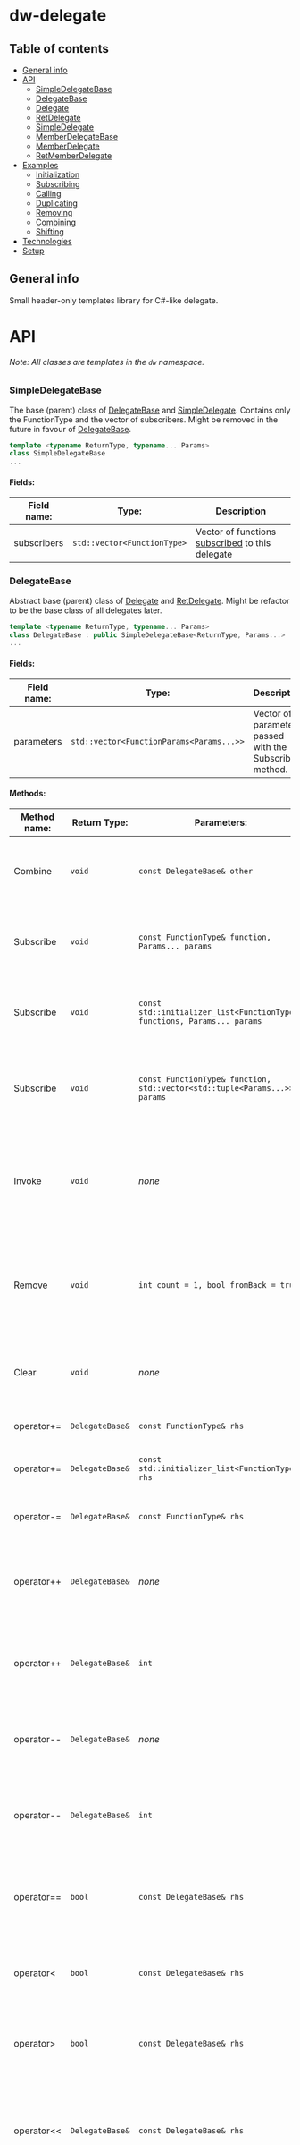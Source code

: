 # dw-delegate
## Table of contents
* [General info](#general-info)
* [API](#api)
  - [SimpleDelegateBase](#simpledelegatebase)
  - [DelegateBase](#delegatebase)
  - [Delegate](#delegate)
  - [RetDelegate](#retdelegate)
  - [SimpleDelegate](#simpledelegate)
  - [MemberDelegateBase](#memberdelegatebase)
  - [MemberDelegate](#memberdelegate)
  - [RetMemberDelegate](#retmemberdelegate)
* [Examples](#examples)
  - [Initialization](#initialization)
  - [Subscribing](#subscribing)
  - [Calling](#calling)
  - [Duplicating](#duplicating)
  - [Removing](#removing)
  - [Combining](#combining)
  - [Shifting](#shifting)
* [Technologies](#technologies)
* [Setup](#setup)

## General info
Small header-only templates library for C#-like delegate.

# API
###### Note: All classes are templates in the `dw` namespace.

### SimpleDelegateBase
The base (parent) class of [DelegateBase](#delegatebase) and [SimpleDelegate](#simpledelegate). Contains only the FunctionType and the vector of subscribers. Might be removed in the future in favour of [DelegateBase](#delegatebase).

```cpp
template <typename ReturnType, typename... Params>
class SimpleDelegateBase
...
```
#### Fields:
Field name:  | Type:                                               | Description
-------------|-----------------------------------------------------|------------
subscribers  | `std::vector<FunctionType>`                         | Vector of functions [subscribed](#subscribing) to this delegate

### DelegateBase
Abstract base (parent) class of [Delegate](#delegate) and [RetDelegate](#retdelegate). Might be refactor to be the base class of all delegates later.

```cpp
template <typename ReturnType, typename... Params>
class DelegateBase : public SimpleDelegateBase<ReturnType, Params...>
...
```

#### Fields:
Field name:  | Type:                                               | Description
-------------|-----------------------------------------------------|------------
parameters   | `std::vector<FunctionParams<Params...>>`            | Vector of parameters passed with the Subscribe() method.

#### Methods:
Method name: | Return Type:   | Parameters:                                                              | Description
-------------|----------------|--------------------------------------------------------------------------|------------
Combine      | `void`         | `const DelegateBase& other`                                              | [Subscribes](#subscribing) all functions (subscribers) from other delegate to this delegate
Subscribe    | `void`         | `const FunctionType& function, Params... params`                         | [Subscribes](#subscribing) single function and saves single parameters pack.
Subscribe    | `void`         | `const std::initializer_list<FunctionType>& functions, Params... params` | [Subscribes](#subscribing) multiple functions and saves single parameters pack.
Subscribe    | `void`         | `const FunctionType& function, std::vector<std::tuple<Params...>> params`| [Subscribes](#subscribing) single function and saves multiple parameters packs.
Invoke       | `void`         | *none*                                                                   | [Call](#calling) all subscribed functions of this delegate that have parameters saved on Subscribe() method.
Remove       | `void`         | `int count = 1, bool fromBack = true`                                    | [Remove](#removing) *count* functions from the back (fromBack == true) or front (fromBack == false).
Clear        | `void`         | *none*                                                                   | [Removes](#removing) all subscribed functions and parameters from this delegate.
operator+=   | `DelegateBase&`| `const FunctionType& rhs`                                                | [Subscribes](#subscribe) function to this delegate.
operator+=   | `DelegateBase&`| `const std::initializer_list<FunctionType>& rhs`                         | [Subscribes](#subscribe) multiple functions to this delegate.
operator-=   | `DelegateBase&`| `const FunctionType& rhs`                                                | [Unsubscribes](#removing) choosen function from this delegate.
operator++   | `DelegateBase&`| *none*                                                                   | Prefix version for [duplicating](#duplicating) delegate's *first* subscribed function.
operator++   | `DelegateBase&`| `int`                                                                    | Postfix version for [duplicating](#duplicating) delegate's *last* subscribed function.
operator--   | `DelegateBase&`| *none*                                                                   | Prefix version for [removing](#removing) delegate's *first* subscribed function.
operator--   | `DelegateBase&`| `int`                                                                    | Postfix version for [removing](#removing) delegate's *last* subscribed function.
operator==   | `bool`         | `const DelegateBase& rhs`                                                | Compares subscribers of other delegate to subscribers of this delegate.
operator<    | `bool`         | `const DelegateBase& rhs`                                                | Compares the size of subscribers vector of both delegates.
operator>    | `bool`         | `const DelegateBase& rhs`                                                | Compares the size of subscribers vector of both delegates.
operator<<   | `DelegateBase&`| `const DelegateBase& rhs`                                                | [Transfer](#shifting) all subscribers of other delegate to this delegate. Will clear subscribers from other delegate.
operator>>   | `DelegateBase&`| `const DelegateBase& rhs`                                                | [Transfer](#shifting) all subscribers of this delegate to other delegate. Will clear subscribers from this delegate.
  
### Delegate
Main delegate class.

```cpp
template <typename... Params>
class Delegate : public DelegateBase<void, Params...>
...
```
#### Methods:
Method name: | Return Type: | Parameters:                                                            | Description
-------------|--------------|------------------------------------------------------------------------|------------
operator()   | `void`       | `Params... params`                                                     | [Invokes](#calling) all subscribed functions with the specified `params`.

### RetDelegate
Same as [Delegate](#delegate), but can have a custom *ReturnType* specified as template parameter.
```cpp
template <typename ReturnType, typename... Params>
class RetDelegate : public DelegateBase<ReturnType, Params...>
...
```
#### Methods:
Method name: | Return Type: | Parameters:                                                            | Description
-------------|--------------|------------------------------------------------------------------------|------------
Invoke       | `ReturnType` | *none*                                                                 | [Invokes](#calling) all functions of this delegate that were subscribed with `Subscribe()` method.
operator()   | `ReturnType` | `Params... params`                                                     | [Invokes](#calling) all subscribed functions with the specified `params`. Returns the sum of all invoked functions results.

### SimpleDelegate
Type of delegate that don't have ability to save parameters through Subscribe() method. Is more memory efficient than [Delegate](#delegate) or [RetDelegate](#retdelegate).
```cpp
template <typename... Params>
class SimpleDelegate : public SimpleDelegateBase<void, Params...>
...
```
#### Methods:
Method name: | Return Type:      | Parameters:                                                            | Description
-------------|-------------------|------------------------------------------------------------------------|------------
operator()   | `void`            | `Params... params`                                                     | [Invokes](#calling) all subscribed functions with the specified `params`. 
operator+=   | `SimpleDelegate&` | `const FunctionType& rhs`                                              | [Subscribes](#subscribing) function to this delegate.
operator-=   | `SimpleDelegate&` | `const FunctionType& rhs`                                              | [Unsubscribes](#removing) choosen function from this delegate.

### MemberDelegateBase
Base class of Delegate that holds the subscribed member functions.
```cpp
template <typename ReturnType, class ObjType, typename... Params>
class MemberDelegateBase
...
```
#### Fields:
Field name:  | Type:                                               | Description
-------------|-----------------------------------------------------|------------
subscribers  | `std::vector<MemberFunctionType>`                   | Vector of methods subscribed to this delegate
parameters   | `std::vector<MemberFunctionParams<Params...>>`      | Vector of parameters passed with the Subscribe() method. 

#### Methods:
Method name: | Return Type:      | Parameters:                                                            | Description
-------------|-------------------|------------------------------------------------------------------------|------------
Subscribe    | `void`            | `ObjType* obj, const MemberFunctionType& method, Params...`            | [Subscribes](#subscribing) single member function and saves single parameters pack.
Clear        | `void`            | *none*                                                                 | Clears all methods and parameters of this delegate.
operator+=   | `MemberDelegate&` | `const MemberFunctionType& rhs`                                        | [Subscribe](#subscribing) method to this delegate.
operator+=   | `MemberDelegate&` | `const std::initializer_list<MemberFunctionType>& rhs`                 | [Subscribe](#subscribing) multiple methods to this delegate.
operator-=   | `MemberDelegate&` | `const MemberFunctionType& rhs`                                        | [Unsubscribe](#removing) choosen method from this delegate.
operator-=   | `MemberDelegate&` | `const std::initializer_list<MemberFunctionType>& rhs`                 | [Unsubscribe](#removing) multiple methods from this delegate.

### MemberDelegate
Delegate that holds the member functions with void return type.
```cpp
template <class ObjType, typename... Params>
class MemberDelegate : public MemberDelegateBase<void, ObjType, Params...>
...
```
#### Methods:
Method name: | Return Type:      | Parameters:                                                            | Description
-------------|-------------------|------------------------------------------------------------------------|------------
Invoke       | `void`            | *none*                                                                 | [Call](#calling) all subscribed methods of this delegate that have parameters saved on subscription.
operator()   | `void`            | `ObjType* obj, Params... params`                                       | [Calls](#calling) all subscribed methods with the specified `params` on the `obj`.

### RetMemberDelegate
Delegate that holds the member functions with any specified return type (but not void).
```cpp
template <typename ReturnType, class ObjType, typename... Params>
class RetMemberDelegate : public MemberDelegateBase<ReturnType, ObjType, Params...>
...
```
#### Methods:
Method name: | Return Type:      | Parameters:                                                            | Description
-------------|-------------------|------------------------------------------------------------------------|------------
Invoke       | `ReturnType`      | *none*                                                                 | [Call](#calling) all subscribed methods of this delegate that have parameters saved on subscription. Returns the sum of all called functions results.
operator()   | `ReturnType`      | `ObjType* obj, Params... params`                                       | [Calls](#calling) all subscribed methods with the specified `params` on the `obj`. Returns the sum of all called functions results.

## Examples
```cpp
#include "Delegate\Delegate.h"

using namespace dw;
```
### Initialization
Initializing delegates:
```cpp
// Initialization of delegate with void return type and no parameters.
Delegate<> del1;

// Initialization of delegate with one parameter returning nothing.
Delegate<int&> del2;

// Initialization of delegate with one parameter returning integer.
RetDelegate<int, int&> del3;

RetDelegate<void, int&> badDelegate; // Note that you can't initialize RetDelegate returning void.

// Initialization of SimpleDelegate with one parameter.
SimpleDelegate<int> del4;
```

### Subscribing
Subscribing lambda to the delegate without specifying parameters:
```cpp
Delegate<int&> del;
auto lambda = [](int& x) { x++; };

del += lambda;
```
Subscribing lambda to the delegate with specified parameters:
```cpp
Delegate<int&> del;
auto lambda = [](int& x) { x++; };

int y = 0;

del.Subscribe(lambda, y);
// Then Invoke() method will call this lambda function with the 'y' as parameter.
```
Subscribe several different functions using initializer list:
```cpp
Delegate<int> del;

auto lambda1 = [](int x) { std::cout << "First lambda x = " << x << std::endl; };
auto lambda2 = [](int x) { std::cout << "Second lambda x = " << x << std::endl; };
auto lambda3 = [](int x) { std::cout << "Third lambda x = " << x << std::endl; };
```
Subscribing with initializer list
```cpp
del += {lambda1, lambda2, lambda3};

del(4);
```
###### Result
```cpp
First lambda x = 4
Second lambda x = 4
Third lambda x = 4
```
---
Subscribing with Subscribe() method, passing parameters to be evaluated by choosen lambda function when the Invoke() method will be called:
```cpp
del.Subscribe(lambda1, {10, 13, 15});

del.Invoke();
```
###### Result
```cpp
First lambda x = 10
First lambda x = 13
First lambda x = 15
```
---
Subscribing several lambdas with Subscribe() method, passing one integer parameter to be evaluated later on Invoke() method:
```cpp
del.Subscribe({lambda1, lambda2, lambda3}, 21);

del.Invoke();
```
###### Result
```cpp
First lambda x = 21
Second lambda x = 21
Third lambda x = 21
```
---
Subscribing lambda with multiple parameters:
```cpp
Delegate<int, float, std::string> del;

auto lambda = [](int x1, float x2, std::string x3)
{
    std::cout << "x1 = " << x1 << ", x2 = " << x2 << ", x3 = " << x3 << std::endl;
};

// Subscribing one lambda with two tuples of parameters for later evaluation.
del.Subscribe(lambda, {{1, 3.5f, "foo"}, {2, 5.74f, "bar"}});

del.Invoke();
```
###### Result
```cpp
x1 = 1, x2 = 3.5, x3 = foo
x1 = 2, x2 = 5.74, x3 = bar
```


### Calling
Calling subscribed functions of delegate with one parameter:
```cpp
Delegate<int&> del;
auto lambda = [](int& x) { x++; };

int y = 0;
del.Subscribe(lambda, y);

// Calling only those functions that were subscribed to the delegate with Subscribe() method:
del.Invoke();

// Calling all subscribed functions (saved parameters will not be used):
int z = 0;
del(z);
```

Calling subscribed functions of delegate returning integer with one parameter:
```cpp
RetDelegate<int, int&> del;
auto lambda = [](int& x) -> int { return x; };

int y = 0;
del.Subscribe(lambda, y);

// Calling only those functions that were subscribed to the delegate with Subscribe() method:
int a = del.Invoke();

// Calling all subscribed functions without saved parameters:
int b = del(a);
```

### Duplicating
```cpp
Delegate<int> del;
auto lambda = [](int x) { std::cout << "x = " << x << std::endl; };

del.Subscribe(lambda, {4, 6, 8});

// Duplicating the last subscribed function with the specified integer parameter 8:
// Note that both postfix and prefix operators are valid.
del++;

del.Invoke();
```
###### Result
```cpp
x = 4
x = 6
x = 8
x = 8
```

### Removing
```cpp
Delegate<int> del;
auto lambda = [](int x) { std::cout << "x = " << x << std::endl; };

del.Subscribe(lambda, {4, 6, 8});

// Removing last subscribed function from the delegate.
del--;

del.Invoke();
```
###### Result
```cpp
x = 4
x = 6
```
---
Removing n functions from the delegate from end or beginning.
```cpp
Delegate<int> del;
auto lambda1 = [](int x) { std::cout << "x = " << x << std::endl; };
auto lambda2 = [](int y) { std::cout << "y = " << y << std::endl; };

del.Subscribe(lambda1, {4, 6, 8});
del.Subscribe(lambda2, {-5, -7});

std::cout << "Before:" << std::endl;
del.Invoke();

// Removing 1 function from the end:
del.Remove(1);

std::cout << "\nAfter removing 1 function from the end:" << std::endl;
del.Invoke();

// Removing 2 functions from the beginning:
del.Remove(2, false);

std::cout << "\nAfter removing 2 functions from the beginning: " << std::endl;
del.Invoke();
```
###### Result
```cpp
Before:
x = 4
x = 6
x = 8
y = -5
y = -7

After removing 1 function from the end:
x = 4
x = 6
x = 8
y = -5

After removing 2 functions from the beginning:
x = 8
y = -5
```

### Combining
You can combine two delegates subscribed functions by using Combine() method.

Note: Combining is performed for the delegate that calls the Combine() method only, so other (second) delegate will not be updated.
```cpp
Delegate<int> del1;
Delegate<int> del2;

auto lambda1 = [](int x) { std::cout << "x = " << x << std::endl; };
auto lambda2 = [](int y) { std::cout << "y = " << y << std::endl; };

// Subscribing first lambda with two different parameters for later evaluation to the first delegate.
del1.Subscribe(lambda1, {10, 15});

// Subscribing second lambda with two different parameters for later evaluation to the second delegate.
del2.Subscribe(lambda2, {-2, -6});

// Combining first delegate with the second delegate.
del1.Combine(del2);

del1.Invoke();
```
###### Result
```cpp
x = 10
x = 15
y = -2
y = -6
```

### Shifting
You can transfer all subscribed functions, with the parameters that were saved, from one delegate to another by using the overloaded right and left shift operators. All subscribed methods of delegate from which shift was applied will be cleared. For example, considering that delegates have matching signature, this line of code: ```delegate1 >> delegate2;```, will transfer all methods of ```delegate1``` to ```delegate2```, and clear all the subscribed methods of ```delegate1```.

Note: Both delegates must have the same signature.
```cpp
Delegate<int> del1;
Delegate<int> del2;

auto lambda1 = [](int x) { std::cout << "x = " << x << std::endl; };
auto lambda2 = [](int y) { std::cout << "y = " << y << std::endl; };

del1.Subscribe(lambda1, {10, 15});
del2.Subscribe(lambda2, {-2, -6});

del1 << del2;

std::cout << "\nFirst delegate: " << std::endl;
del1.Invoke();

std::cout << "\nSecond delegate: None" << std::endl;
del2.Invoke();
```
###### Result
```cpp
First delegate:
x = 10
x = 15
y = -2
y = -6

Second delegate: None
```

```cpp
// ...

del1 >> del2;

std::cout << "\nFirst delegate: None" << std::endl;
del1.Invoke();

std::cout << "\nSecond delegate: " << std::endl;
del2.Invoke();
```
###### Result
```cpp
First delegate: None

Second delegate:
x = 10
x = 15
y = -2
y = -6
```

## Technologies
Project is created with:
* C++ Standard: 14 (or later)

## Setup
Just put **Delegate** folder into the project.
